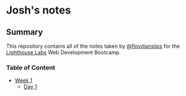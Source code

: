 # Josh's notes

## Summary 

This repository contains all of the notes taken by [@floydianslips](https://github.com/floydianslips) for the [Lighthouse Labs](https://www.lighthouselabs.ca/) Web Development Bootcamp.

### Table of Content

  * [Week 1](/Week_1)
    * [Day 1](/Week_1/Day_1)